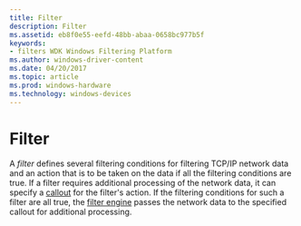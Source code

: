 ```yaml
---
title: Filter
description: Filter
ms.assetid: eb8f0e55-eefd-48bb-abaa-0658bc977b5f
keywords:
- filters WDK Windows Filtering Platform
ms.author: windows-driver-content
ms.date: 04/20/2017
ms.topic: article
ms.prod: windows-hardware
ms.technology: windows-devices
---
```


# Filter


A *filter* defines several filtering conditions for filtering TCP/IP network data and an action that is to be taken on the data if all the filtering conditions are true. If a filter requires additional processing of the network data, it can specify a [callout](callout.md) for the filter's action. If the filtering conditions for such a filter are all true, the [filter engine](filter-engine.md) passes the network data to the specified callout for additional processing.

 

 





